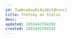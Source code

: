 ```yaml
---
id: 7umbcakou6i4u18v1dnsxri
title: Trotsky on Stalin
desc: ''
updated: 1655442764192
created: 1655442764192
---
```


